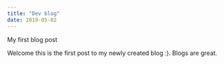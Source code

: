 ```yaml
---
title: "Dev blog"
date: 2019-05-02
---
```

My first blog post 

Welcome this is the first post to my newly created blog :).
Blogs are great.
